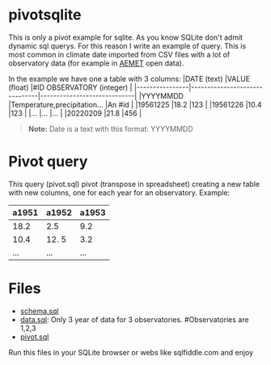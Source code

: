# pivotsqlite
This is only a pivot example for sqlite.
As you know SQLite don't admit  dynamic sql querys. For this reason I write an example of query.
This is most common in climate date imported from CSV files with a lot of observatory data (for example in [AEMET](http://www.aemet.es/en/datos_abiertos/AEMET_OpenData) open data).

In the example we have one a table with 3 columns:
|DATE (text)     |VALUE   (float)                |#ID OBSERVATORY (integer)    |
|----------------|-------------------------------|-----------------------------|
|YYYYMMDD        |Temperature,precipitation...   |An #id                       |
|19561225        |18.2                           |123                          |
|19561226        |10.4                           |123                          |
|...             |...                            |...                          |
|20220209        |21.8                           |456                          |

> **Note:** Date is a text with this format: YYYYMMDD

# Pivot query
This query (pivot.sql) pivot (transpose in spreadsheet) creating a new table with new columns, one for each year for an observatory.
Example:

|a1951|a1952|a1953|
|-----|-----|-----|
|18.2 |2.5  |9.2  |
|10.4 |12. 5|3.2  |
|...  |...  |...  |



# Files
- [schema.sql](https://github.com/josemamira/pivotsqlite/blob/main/schema.sql)
- [data.sql](https://github.com/josemamira/pivotsqlite/blob/main/data.sql): Only 3 year of data for 3 observatories. #Observatories are 1,2,3
- [pivot.sql](https://github.com/josemamira/pivotsqlite/blob/main/pivot.sql)


Run this files in your SQLite browser or webs like sqlfiddle.com and enjoy
